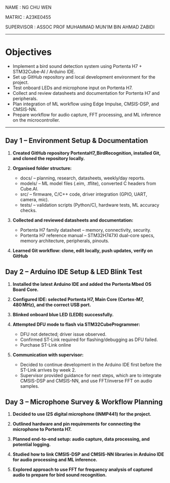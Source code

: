 NAME			: NG CHU WEN 

MATRIC		: A23KE0455

SUPERVISOR		: ASSOC PROF MUHAMMAD MUN’IM BIN AHMAD ZABIDI 

---

# Objectives
- Implement a bird sound detection system using Portenta H7 + STM32Cube-AI / Arduino IDE.
- Set up GitHub repository and local development environment for the project.
- Test onboard LEDs and microphone input on Portenta H7.
- Collect and review datasheets and documentation for Portenta H7 and peripherals.
- Plan integration of ML workflow using Edge Impulse, CMSIS-DSP, and CMSIS-NN.
- Prepare workflow for audio capture, FFT processing, and ML inference on the microcontroller.
  
---

## Day 1 – Environment Setup & Documentation

1. **Created GitHub repository PortentaH7_BirdRecognition, installed Git, and cloned the repository locally.**
   
2. **Organised folder structure:**
    - docs/ – planning, research, datasheets, weekly/day reports.
    - models/ – ML model files (.eim, .tflite), converted C headers from Cube.AI.
    - src/ – firmware, C/C++ code, driver integration (GPIO, UART, camera, mic).
    - tests/ – validation scripts (Python/C), hardware tests, ML accuracy checks.
   
3. **Collected and reviewed datasheets and documentation:**
     - Portenta H7 family datasheet – memory, connectivity, security.
     - Portenta H7 reference manual – STM32H747XI dual-core specs, memory architecture, peripherals, pinouts.
   
4. **Learned Git workflow: clone, edit locally, push updates, verify on GitHub**

## Day 2 – Arduino IDE Setup & LED Blink Test

1. **Installed the latest Arduino IDE and added the Portenta Mbed OS Board Core.**
   
2. **Configured IDE: selected Portenta H7, Main Core (Cortex-M7, 480 MHz), and the correct USB port.**
   
3. **Blinked onboard blue LED (LEDB) successfully.**
   
4. **Attempted DFU mode to flash via STM32CubeProgrammer:**
    - DFU not detected; driver issue observed.
    - Confirmed ST-Link required for flashing/debugging as DFU failed.
    - Purchase ST-Link online
     
5. **Communication with supervisor:**
    - Decided to continue development in the Arduino IDE first before the ST-Link arrives by week 2.
    - Supervisor provided guidance for next steps, which are to integrate CMSIS-DSP and CMSIS-NN, and use FFT/inverse FFT on audio samples.

## Day 3 – Microphone Survey & Workflow Planning
1. **Decided to use I2S digital microphone (INMP441) for the project.**
   
2. **Outlined hardware and pin requirements for connecting the microphone to Portenta H7.**
 
3. **Planned end-to-end setup: audio capture, data processing, and potential logging.**
 
4. **Studied how to link CMSIS-DSP and CMSIS-NN libraries in Arduino IDE for audio processing and ML inference.**
 
5. **Explored approach to use FFT for frequency analysis of captured audio to prepare for bird sound recognition.**


